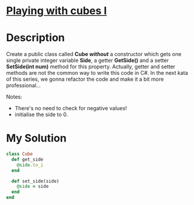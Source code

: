 # [Playing with cubes I](https://www.codewars.com/kata/55c0a79e20be94c91400014b )

# Description
Create a public class called **Cube _without_** a constructor which gets one single private integer variable **Side**, a
getter **GetSide()** and a setter **SetSide(int num)** method for this property. Actually, getter and setter methods are
not the common way to write this code in C#. In the next kata of this series, we gonna refactor the code and make it a 
bit more professional...

Notes:
* There's no need to check for negative values!
* initialise the side to 0.

# My Solution
```ruby
class Cube
  def get_side
    @side.to_i
  end

  def set_side(side)
    @side = side
  end
end
```
